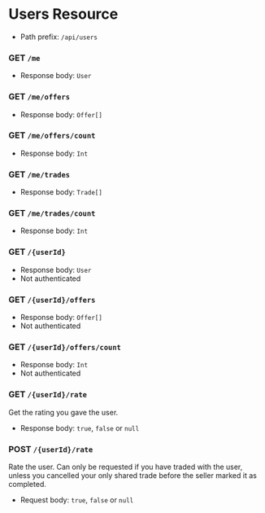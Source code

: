 # Users Resource
- Path prefix: `/api/users`

### GET `/me`
- Response body: `User`

### GET `/me/offers`
- Response body: `Offer[]`

### GET `/me/offers/count`
- Response body: `Int`

### GET `/me/trades`
- Response body: `Trade[]`

### GET `/me/trades/count`
- Response body: `Int`

### GET `/{userId}`
- Response body: `User`
- Not authenticated

### GET `/{userId}/offers`
- Response body: `Offer[]`
- Not authenticated

### GET `/{userId}/offers/count`
- Response body: `Int`
- Not authenticated

### GET `/{userId}/rate`
Get the rating you gave the user.
- Response body: `true`, `false` or `null`

### POST `/{userId}/rate`
Rate the user. Can only be requested if you have traded with the user, unless you cancelled your
only shared trade before the seller marked it as completed.
- Request body: `true`, `false` or `null`
